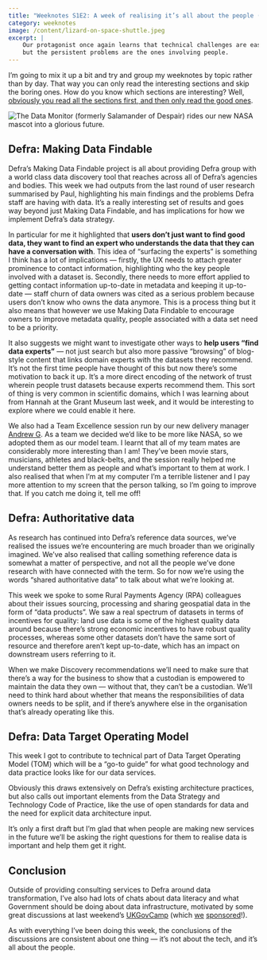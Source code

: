 ```yaml
---
title: "Weeknotes S1E2: A week of realising it’s all about the people (again)"
category: weeknotes
image: /content/lizard-on-space-shuttle.jpeg
excerpt: |
    Our protagonist once again learns that technical challenges are easy to solve
    but the persistent problems are the ones involving people.
---
```


I’m going to mix it up a bit and try and group my weeknotes by topic rather than
by day. That way you can only read the interesting sections and skip the boring
ones. How do you know which sections are interesting? Well, [obviously you read
all the sections first, and then only read the good
ones](https://www.youtube.com/watch?v=P_OirA3zGNw).

![The Data Monitor (formerly Salamander of Despair) rides our new NASA mascot
into a glorious future.](/content/lizard-on-space-shuttle.jpeg)

## Defra: Making Data Findable

Defra’s Making Data Findable project is all about providing Defra group with a
world class data discovery tool that reaches across all of Defra’s agencies and
bodies. This week we had outputs from the last round of user research summarised
by Paul, highlighting his main findings and the problems Defra staff are having
with data. It’s a really interesting set of results and goes way beyond just
Making Data Findable, and has implications for how we implement Defra’s data
strategy.

In particular for me it highlighted that **users don’t just want to find good
data, they want to find an expert who understands the data that they can have a
conversation with**. This idea of “surfacing the experts” is something I think
has a lot of implications — firstly, the UX needs to attach greater prominence
to contact information, highlighting who the key people involved with a dataset
is. Secondly, there needs to more effort applied to getting contact information
up-to-date in metadata and keeping it up-to-date — staff churn of data owners
was cited as a serious problem because users don’t know who owns the data
anymore. This is a process thing but it also means that however we use Making
Data Findable to encourage owners to improve metadata quality, people associated
with a data set need to be a priority.

It also suggests we might want to investigate other ways to **help users “find
data experts”** — not just search but also more passive “browsing” of blog-style
content that links domain experts with the datasets they recommend. It’s not the
first time people have thought of this but now there’s some motivation to back
it up. It’s a more direct encoding of the network of trust wherein people trust
datasets because experts recommend them. This sort of thing is very common in
scientific domains, which I was learning about from Hannah at the Grant Museum
last week, and it would be interesting to explore where we could enable it here.

We also had a Team Excellence session run by our new delivery manager [Andrew
G](https://twitter.com/agodleman). As a team we decided we’d like to be more
like NASA, so we adopted them as our model team. I learnt that all of my team
mates are considerably more interesting than I am! They’ve been movie stars,
musicians, athletes and black-belts, and the session really helped me understand
better them as people and what’s important to them at work. I also realised that
when I’m at my computer I’m a terrible listener and I pay more attention to my
screen that the person talking, so I’m going to improve that. If you catch me
doing it, tell me off!

## Defra: Authoritative data
As research has continued into Defra’s reference data sources, we’ve realised
the issues we’re encountering are much broader than we originally imagined.
We’ve also realised that calling something reference data is somewhat a matter
of perspective, and not all the people we’ve done research with have connected
with the term. So for now we’re using the words “shared authoritative data” to
talk about what we’re looking at.

This week we spoke to some Rural Payments Agency (RPA) colleagues about their
issues sourcing, processing and sharing geospatial data in the form of “data
products”. We saw a real spectrum of datasets in terms of incentives for
quality: land use data is some of the highest quality data around because
there’s strong economic incentives to have robust quality processes, whereas
some other datasets don’t have the same sort of resource and therefore aren’t
kept up-to-date, which has an impact on downstream users referring to it.

When we make Discovery recommendations we’ll need to make sure that there’s a
way for the business to show that a custodian is empowered to maintain the data
they own — without that, they can’t be a custodian. We’ll need to think hard
about whether that means the responsibilities of data owners needs to be split,
and if there’s anywhere else in the organisation that’s already operating like
this.

## Defra: Data Target Operating Model
This week I got to contribute to technical part of Data Target Operating Model
(TOM) which will be a “go-to guide” for what good technology and data practice
looks like for our data services.

Obviously this draws extensively on Defra’s existing architecture practices, but
also calls out important elements from the Data Strategy and Technology Code of
Practice, like the use of open standards for data and the need for explicit data
architecture input.

It’s only a first draft but I’m glad that when people are making new services in
the future we’ll be asking the right questions for them to realise data is
important and help them get it right.

## Conclusion
Outside of providing consulting services to Defra around data transformation,
I’ve also had lots of chats about data literacy and what Government should be
doing about data infrastructure, motivated by some great discussions at last
weekend’s [UKGovCamp](https://www.ukgovcamp.com/) (which
[we](https://register-dynamics.co.uk)
[sponsored](https://www.ukgovcamp.com/sponsors)!).

As with everything I’ve been doing this week, the conclusions of the discussions
are consistent about one thing — it’s not about the tech, and it’s all about the
people.
